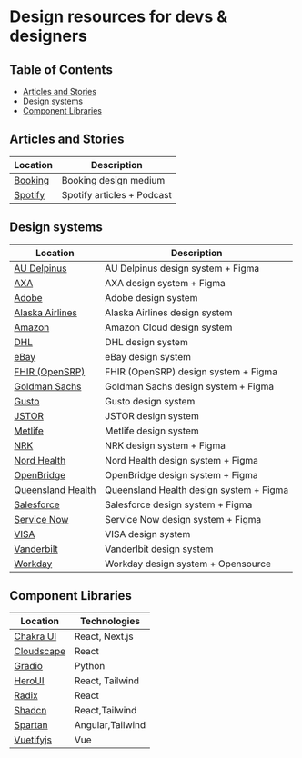 # Design resources for devs & designers

## Table of Contents

- [Articles and Stories](#articles-and-stories)
- [Design systems](#design-systems)
- [Component Libraries](#component-libraries)

## Articles and Stories

| Location                                  | Description                |
|-------------------------------------------|----------------------------|
| [Booking](https://booking.design/)        | Booking design medium      |
| [Spotify](https://spotify.design/stories) | Spotify articles + Podcast |

## Design systems

| Location                                                                                         | Description                              |
|--------------------------------------------------------------------------------------------------|------------------------------------------|
| [AU Delpinus](https://www.figma.com/design/jHkmg0qq7ImwudAFtX3JAB/AU-Delphinus-Design-System)    | AU Delpinus design system + Figma        |
| [AXA](https://www.figma.com/design/jHkmg0qq7ImwudAFtX3JAB/AU-Delphinus-Design-System)            | AXA design system + Figma                |
| [Adobe](https://spectrum.adobe.com/)                                                             | Adobe design system                      |
| [Alaska Airlines](https://auro.alaskaair.com/)                                                   | Alaska Airlines design system            |
| [Amazon](https://cloudscape.design/get-started/guides/get-started-design/)                       | Amazon Cloud design system               |
| [DHL](https://www.dpdhl-brands.com/en/dhl)                                                       | DHL design system                        |
| [eBay](https://playbook.ebay.com/)                                                               | eBay design system                       |
| [FHIR (OpenSRP)](https://www.figma.com/community/file/1306910598673281843)                       | FHIR (OpenSRP) design system + Figma     |
| [Goldman Sachs](https://www.figma.com/@gs)                                                       | Goldman Sachs design system  + Figma     |
| [Gusto](https://workbench.gusto.com/)                                                            | Gusto design system                      |
| [JSTOR](https://pharos.jstor.org/)                                                               | JSTOR design system                      |
| [Metlife](https://design.metlife.com/resources/designer/)                                        | Metlife design system                    |
| [NRK](https://static.nrk.no/origo/latest/apps/docs/index.html)                                   | NRK design system + Figma                |
| [Nord Health](https://nordhealth.design/)                                                        | Nord Health design system + Figma        |
| [OpenBridge](https://www.openbridge.no/guidelines/guideline)                                     | OpenBridge design system + Figma         |
| [Queensland Health](https://www.figma.com/design/qKsxl3ogIlBp7dafgxXuCA/QGDS-UI-kit)             | Queensland Health design system  + Figma |
| [Salesforce](https://www.lightningdesignsystem.com/2e1ef8501/p/85bd85-lightning-design-system-2) | Salesforce design system + Figma         |
| [Service Now](https://www.figma.com/@servicenow)                                                 | Service Now design system + Figma        |
| [VISA](https://design.visa.com/)                                                                 | VISA design system                       |
| [Vanderbilt](https://vanderbilt-design-system.netlify.app/)                                      | Vanderlbit design system                 |
| [Workday](https://canvas.workday.com/)                                                           | Workday design system + Opensource       |

## Component Libraries

| Location                                                      | Technologies     |
|---------------------------------------------------------------|------------------|
| [Chakra UI](https://chakra-ui.com/)                           | React, Next.js   |
| [Cloudscape](https://github.com/cloudscape-design/components) | React            |
| [Gradio](https://www.gradio.app/)                             | Python           |
| [HeroUI](https://www.heroui.com/)                             | React, Tailwind  |
| [Radix](https://www.radix-ui.com/)                            | React            |
| [Shadcn](https://ui.shadcn.com/)                              | React,Tailwind   |
| [Spartan](https://spartan.ng/)                                | Angular,Tailwind |
| [Vuetifyjs](https://vuetifyjs.com/en/)                        | Vue              |
